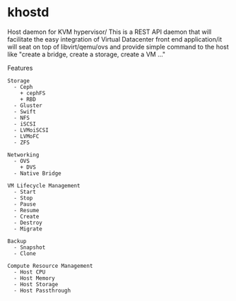 khostd
======

Host daemon for KVM hypervisor/ This is a REST API daemon that will facilitate the easy integration of Virtual Datacenter front end application/it will seat on top of libvirt/qemu/ovs and provide simple command to the host like "create a bridge, create a storage, create a VM ..."

Features

    Storage
      - Ceph
        + cephFS
        + RBD
      - Gluster
      - Swift
      - NFS
      - iSCSI
      - LVMoiSCSI
      - LVMoFC
      - ZFS
    
    Networking
      - OVS
        + DVS
      - Native Bridge
    
    VM Lifecycle Management
      - Start
      - Stop
      - Pause
      - Resume
      - Create
      - Destroy
      - Migrate
    
    Backup
      - Snapshot
      - Clone
    
    Compute Resource Management
      - Host CPU
      - Host Memory
      - Host Storage
      - Host Passthrough


